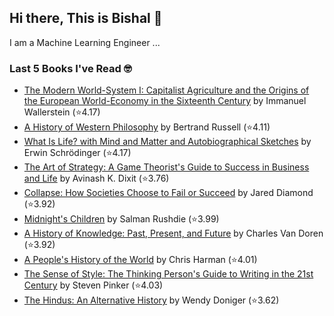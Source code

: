 ## Hi there, This is Bishal 👋
I am a Machine Learning Engineer ...

### Last 5 Books I've Read 🤓
<!-- GOODREADS-LIST:START -->
- [The Modern World-System I: Capitalist Agriculture and the Origins of the European World-Economy in the Sixteenth Century](https://www.goodreads.com/review/show/2342462564?utm_medium=api&utm_source=rss) by Immanuel Wallerstein (⭐️4.17)
- [A History of Western Philosophy](https://www.goodreads.com/review/show/3443458717?utm_medium=api&utm_source=rss) by Bertrand Russell (⭐️4.11)
- [What Is Life? with Mind and Matter and Autobiographical Sketches](https://www.goodreads.com/review/show/2163667499?utm_medium=api&utm_source=rss) by Erwin Schrödinger (⭐️4.17)
- [The Art of Strategy: A Game Theorist's Guide to Success in Business and Life](https://www.goodreads.com/review/show/2936506070?utm_medium=api&utm_source=rss) by Avinash K. Dixit (⭐️3.76)
- [Collapse: How Societies Choose to Fail or Succeed](https://www.goodreads.com/review/show/2153455583?utm_medium=api&utm_source=rss) by Jared Diamond (⭐️3.92)
- [Midnight&apos;s Children](https://www.goodreads.com/review/show/2167457656?utm_medium=api&utm_source=rss) by Salman Rushdie (⭐️3.99)
- [A History of Knowledge: Past, Present, and Future](https://www.goodreads.com/review/show/1594033312?utm_medium=api&utm_source=rss) by Charles Van Doren (⭐️3.92)
- [A People's History of the World](https://www.goodreads.com/review/show/2080028192?utm_medium=api&utm_source=rss) by Chris Harman (⭐️4.01)
- [The Sense of Style: The Thinking Person's Guide to Writing in the 21st Century](https://www.goodreads.com/review/show/1864975019?utm_medium=api&utm_source=rss) by Steven Pinker (⭐️4.03)
- [The Hindus: An Alternative History](https://www.goodreads.com/review/show/1856860824?utm_medium=api&utm_source=rss) by Wendy Doniger (⭐️3.62)
<!-- GOODREADS-LIST:END -->

<!--
**BishalLakha/BishalLakha** is a ✨ _special_ ✨ repository because its `README.md` (this file) appears on your GitHub profile.


- 🔭 I’m currently working on ...
- 🌱 I’m currently learning ...
- 👯 I’m looking to collaborate on ...
- 🤔 I’m looking for help with ...
- 💬 Ask me about ...
- 📫 How to reach me: ...
- 😄 Pronouns: ...
- ⚡ Fun fact: ...
-->
